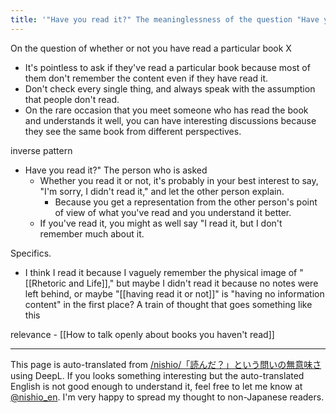 ```yaml
---
title: '"Have you read it?" The meaninglessness of the question "Have you read it?'
---
```


On the question of whether or not you have read a particular book X
- It's pointless to ask if they've read a particular book because most of them don't remember the content even if they have read it.
- Don't check every single thing, and always speak with the assumption that people don't read.
- On the rare occasion that you meet someone who has read the book and understands it well, you can have interesting discussions because they see the same book from different perspectives.

inverse pattern
- Have you read it?" The person who is asked
    - Whether you read it or not, it's probably in your best interest to say, "I'm sorry, I didn't read it," and let the other person explain.
        - Because you get a representation from the other person's point of view of what you've read and you understand it better.
    - If you've read it, you might as well say "I read it, but I don't remember much about it.

Specifics.
- I think I read it because I vaguely remember the physical image of "[[Rhetoric and Life]]," but maybe I didn't read it because no notes were left behind, or maybe "[[having read it or not]]" is "having no information content" in the first place? A train of thought that goes something like this

relevance
    - [[How to talk openly about books you haven't read]]

---
This page is auto-translated from [/nishio/「読んだ？」という問いの無意味さ](https://scrapbox.io/nishio/「読んだ？」という問いの無意味さ) using DeepL. If you looks something interesting but the auto-translated English is not good enough to understand it, feel free to let me know at [@nishio_en](https://twitter.com/nishio_en). I'm very happy to spread my thought to non-Japanese readers.